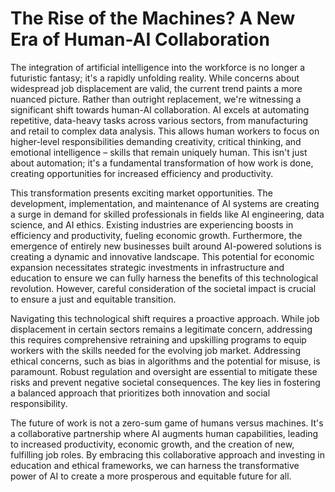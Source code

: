 # The Rise of the Machines?  A New Era of Human-AI Collaboration

The integration of artificial intelligence into the workforce is no longer a futuristic fantasy; it's a rapidly unfolding reality. While concerns about widespread job displacement are valid, the current trend paints a more nuanced picture.  Rather than outright replacement, we're witnessing a significant shift towards human-AI collaboration. AI excels at automating repetitive, data-heavy tasks across various sectors, from manufacturing and retail to complex data analysis. This allows human workers to focus on higher-level responsibilities demanding creativity, critical thinking, and emotional intelligence – skills that remain uniquely human.  This isn't just about automation; it's a fundamental transformation of how work is done, creating opportunities for increased efficiency and productivity.


This transformation presents exciting market opportunities. The development, implementation, and maintenance of AI systems are creating a surge in demand for skilled professionals in fields like AI engineering, data science, and AI ethics.  Existing industries are experiencing boosts in efficiency and productivity, fueling economic growth.  Furthermore, the emergence of entirely new businesses built around AI-powered solutions is creating a dynamic and innovative landscape.  This potential for economic expansion necessitates strategic investments in infrastructure and education to ensure we can fully harness the benefits of this technological revolution.  However, careful consideration of the societal impact is crucial to ensure a just and equitable transition.


Navigating this technological shift requires a proactive approach.  While job displacement in certain sectors remains a legitimate concern, addressing this requires comprehensive retraining and upskilling programs to equip workers with the skills needed for the evolving job market.  Addressing ethical concerns, such as bias in algorithms and the potential for misuse, is paramount.  Robust regulation and oversight are essential to mitigate these risks and prevent negative societal consequences.  The key lies in fostering a balanced approach that prioritizes both innovation and social responsibility.


The future of work is not a zero-sum game of humans versus machines. It's a collaborative partnership where AI augments human capabilities, leading to increased productivity, economic growth, and the creation of new, fulfilling job roles. By embracing this collaborative approach and investing in education and ethical frameworks, we can harness the transformative power of AI to create a more prosperous and equitable future for all.